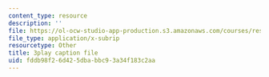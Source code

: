 ```yaml
---
content_type: resource
description: ''
file: https://ol-ocw-studio-app-production.s3.amazonaws.com/courses/res-18-005-highlights-of-calculus-spring-2010/fddb98f26d425dbabbc93a34f183c2aa_5ZpqI8zz1HM.vtt
file_type: application/x-subrip
resourcetype: Other
title: 3play caption file
uid: fddb98f2-6d42-5dba-bbc9-3a34f183c2aa
---
```

